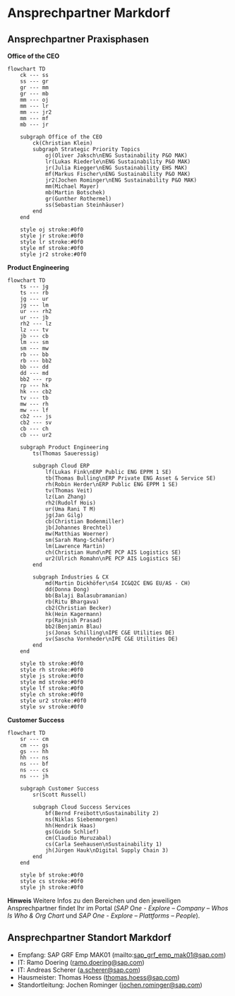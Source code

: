 # Ansprechpartner Markdorf

## Ansprechpartner Praxisphasen

**Office of the CEO**

```mermaid
flowchart TD
    ck --- ss
    ss --- gr
    gr --- mm
    gr --- mb
    mm --- oj
    mm --- lr
    mm --- jr2
    mm --- mf
    mb --- jr

    subgraph Office of the CEO
        ck(Christian Klein)
        subgraph Strategic Priority Topics
            oj(Oliver Jaksch\nENG Sustainability P&O MAK)
            lr(Lukas Riederle\nENG Sustainability P&O MAK)
            jr(Julia Riegger\nENG Sustainability EHS MAK)
            mf(Markus Fischer\nENG Sustainability P&O MAK)
            jr2(Jochen Rominger\nENG Sustainability P&O MAK)
            mm(Michael Mayer)
            mb(Martin Botschek)
            gr(Gunther Rothermel)
            ss(Sebastian Steinhäuser)
        end
    end

    style oj stroke:#0f0
    style jr stroke:#0f0
    style lr stroke:#0f0
    style mf stroke:#0f0
    style jr2 stroke:#0f0
```

**Product Engineering**

```mermaid
flowchart TD
    ts --- jg
    ts --- rb
    jg --- ur
    jg --- lm
    ur --- rh2
    ur --- jb
    rh2 --- lz
    lz --- tv
    jb --- cb
    lm --- sm
    sm --- mw
    rb --- bb
    rb --- bb2
    bb --- dd
    dd --- md
    bb2 --- rp
    rp --- hk
    hk --- cb2
    tv --- tb
    mw --- rh
    mw --- lf
    cb2 --- js
    cb2 --- sv    
    cb --- ch
    cb --- ur2    

    subgraph Product Engineering
        ts(Thomas Saueressig)

        subgraph Cloud ERP
            lf(Lukas Fink\nERP Public ENG EPPM 1 SE)
            tb(Thomas Bulling\nERP Private ENG Asset & Service SE)
            rh(Robin Herder\nERP Public ENG EPPM 1 SE)
            tv(Thomas Veit)
            lz(Lan Zhang)
            rh2(Rudolf Hois)    
            ur(Uma Rani T M)
            jg(Jan Gilg)        
            cb(Christian Bodenmiller)
            jb(Johannes Brechtel)
            mw(Matthias Woerner)
            sm(Sarah Mang-Schäfer)
            lm(Lawrence Martin)
            ch(Christian Hund\nPE PCP AIS Logistics SE)
            ur2(Ulrich Romahn\nPE PCP AIS Logistics SE)            
        end

        subgraph Industries & CX
            md(Martin Dickhöfer\nS4 IC&Q2C ENG EU/AS - CH)
            dd(Donna Dong)
            bb(Balaji Balasubramanian)
            rb(Ritu Bhargava)
            cb2(Christian Becker)
            hk(Hein Kagermann)
            rp(Rajnish Prasad)
            bb2(Benjamin Blau)
            js(Jonas Schilling\nIPE C&E Utilities DE)
            sv(Sascha Vornheder\nIPE C&E Utilities DE)
        end
    end

    style tb stroke:#0f0
    style rh stroke:#0f0
    style js stroke:#0f0
    style md stroke:#0f0
    style lf stroke:#0f0
    style ch stroke:#0f0
    style ur2 stroke:#0f0
    style sv stroke:#0f0
```

**Customer Success**

```mermaid
flowchart TD
    sr --- cm
    cm --- gs
    gs --- hh
    hh --- ns
    ns --- bf
    ns --- cs
    ns --- jh

    subgraph Customer Success
        sr(Scott Russell)

        subgraph Cloud Success Services
            bf(Bernd Freibott\nSustainability 2)
            ns(Niklas Siebenmorgen)
            hh(Hendrik Haas)
            gs(Guido Schlief)
            cm(Claudio Muruzabal)
            cs(Carla Seehausen\nSustainability 1)
            jh(Jürgen Hauk\nDigital Supply Chain 3)
        end
    end

    style bf stroke:#0f0
    style cs stroke:#0f0
    style jh stroke:#0f0
```

**Hinweis**
Weitere Infos zu den Bereichen und den jeweiligen Ansprechpartner findet Ihr im Portal (_SAP One - Explore – Company – Whos Is Who & Org Chart_ und _SAP One - Explore – Plattforms – People_).

## Ansprechpartner Standort Markdorf
- Empfang: SAP GRF Emp MAK01 (mailto:sap_grf_emp_mak01@sap.com)
- IT: Ramo Doering (ramo.doering@sap.com)
- IT: Andreas Scherer (a.scherer@sap.com)
- Hausmeister: Thomas Hoess (thomas.hoess@sap.com)
- Standortleitung: Jochen Rominger (jochen.rominger@sap.com)
